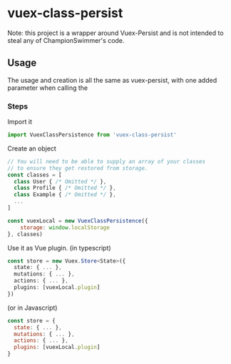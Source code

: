 # vuex-class-persist

Note: this project is a wrapper around Vuex-Persist and is not intended to steal any of ChampionSwimmer's code.

## Usage

The usage and creation is all the same as vuex-persist, with one added parameter when calling the 

### Steps

Import it
```js
import VuexClassPersistence from 'vuex-class-persist'
```

Create an object

```js
// You will need to be able to supply an array of your classes
// to ensure they get restored from storage.
const classes = [
  class User { /* Omitted */ },
  class Profile { /* Omitted */ },
  class Example { /* Omitted */ },
  ...
]

const vuexLocal = new VuexClassPersistence({
    storage: window.localStorage
}, classes)
```

Use it as Vue plugin. (in typescript)

```typescript
const store = new Vuex.Store<State>({
  state: { ... },
  mutations: { ... },
  actions: { ... },
  plugins: [vuexLocal.plugin]
})
```

(or in Javascript)
```js
const store = {
  state: { ... },
  mutations: { ... },
  actions: { ... },
  plugins: [vuexLocal.plugin]
}
```

